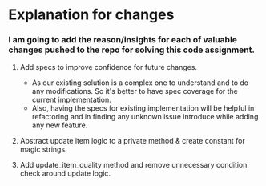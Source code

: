 # Explanation for changes

### I am going to add the reason/insights for each of valuable changes pushed to the repo for solving this code assignment.

1.  Add specs to improve confidence for future changes.
    - As our existing solution is a complex one to understand and to do any modifications. So it's better to have spec coverage for the current implementation.
    - Also, having the specs for existing implementation will be helpful in refactoring and in finding any unknown issue introduce while adding any new feature.
2.  Abstract update item logic to a private method & create constant for magic strings.

3.  Add update_item_quality method and remove unnecessary condition check around update logic.
